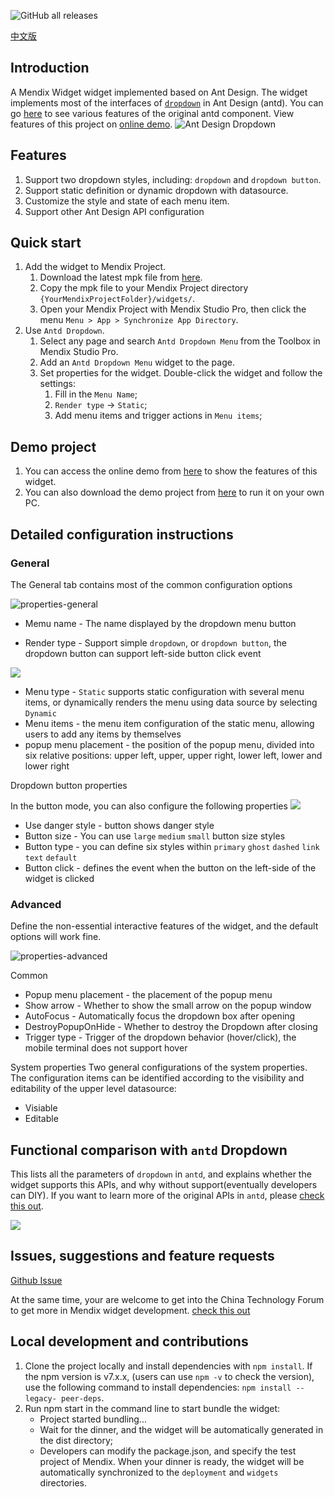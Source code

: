 ![GitHub all releases](https://img.shields.io/github/downloads/wiwengweng/mendix-antd-dropdown-menu/total?style=social)

[中文版](https://github.com/wiwengweng/mendix-antd-dropdown-menu/blob/main/README-CN.md)
## Introduction

A Mendix Widget widget implemented based on Ant Design. The widget implements most of the interfaces of [`dropdown`](https://ant.design/components/dropdown) in Ant Design (antd). You can go [here](https://ant.design/components/dropdown) to see various features of the original antd component.
View features of this project on [online demo](https://demo-antdwidgets100.apps.ap-2a.mendixcloud.com/).
![Ant Design Dropdown](./resources/dropdown%20menu.png)

## Features

1. Support two dropdown styles, including: `dropdown` and `dropdown button`.
2. Support static definition or dynamic dropdown with datasource.
3. Customize the style and state of each menu item.
4. Support other Ant Design API configuration

## Quick start

1. Add the widget to Mendix Project.
    1. Download the latest mpk file from [here](https://github.com/wiwengweng/mendix-antd-icon/releases/).
    3. Copy the mpk file to your Mendix Project directory `{YourMendixProjectFolder}/widgets/`.
    4. Open your Mendix Project with Mendix Studio Pro, then click the menu `Menu > App > Synchronize App Directory`.
2. Use `Antd Dropdown`.
    1. Select any page and search `Antd Dropdown Menu` from the Toolbox in Mendix Studio Pro.
    2. Add an `Antd Dropdown Menu` widget to the page.
    3. Set properties for the widget. Double-click the widget and follow the settings:
        1. Fill in the `Menu Name`;
        2. `Render type` -> `Static`;
        3. Add menu items and trigger actions in `Menu items`;

## Demo project

1. You can access the online demo from [here](https://demo-antdwidgets100.apps.ap-2a.mendixcloud.com/) to show the features of this widget.   
2. You can also download the demo project from [here](https://github.com/zjh1943/mendx-antd-widgets-show) to run it on your own PC.

## Detailed configuration instructions

### General

The General tab contains most of the common configuration options

![properties-general](./resources/configuration.png)

* Memu name - The name displayed by the dropdown menu button

* Render type - Support simple `dropdown`, or `dropdown button`, the dropdown button can support left-side button click event

![](./resources/dropdown-type.png)
* Menu type - `Static` supports static configuration with several menu items, or dynamically renders the menu using data source by selecting `Dynamic`
* Menu items - the menu item configuration of the static menu, allowing users to add any items by themselves
* popup menu placement - the position of the popup menu, divided into six relative positions: upper left, upper, upper right, lower left, lower and lower right



Dropdown button properties

In the button mode, you can also configure the following properties
![](./resources/dropdown-button.png)
* Use danger style - button shows danger style
* Button size - You can use `large` `medium` `small` button size styles
* Button type - you can define six styles within `primary` `ghost` `dashed` `link` `text` `default`
* Button click - defines the event when the button on the left-side of the widget is clicked


### Advanced

Define the non-essential interactive features of the widget, and the default options will work fine.

![properties-advanced](./resources/advanced.png)

Common
* Popup menu placement - the placement of the popup menu
* Show arrow - Whether to show the small arrow on the popup window
* AutoFocus - Automatically focus the dropdown box after opening
* DestroyPopupOnHide - Whether to destroy the Dropdown after closing
* Trigger type - Trigger of the dropdown behavior (hover/click), the mobile terminal does not support hover

System properties
Two general configurations of the system properties. The configuration items can be identified according to the visibility and editability of the upper level datasource:
* Visiable
* Editable

## Functional comparison with `antd` Dropdown

This lists all the parameters of `dropdown` in `antd`, and explains whether the widget supports this APIs, and why without support(eventually developers can DIY). If you want to learn more of the original APIs in `antd`, please [check this out](https://ant.design/components/dropdown).

![](./resources/feature_supported.png)
## Issues, suggestions and feature requests
[Github Issue](https://github.com/wiwengweng/mendix-antd-dropdown-menu/issues)

At the same time, your are welcome to get into the China Technology Forum to get more in Mendix widget development. [check this out](https://marketplace.siemens.com.cn/low-code-community)

## Local development and contributions

1. Clone the project locally and install dependencies with `npm install`. If the npm version is v7.x.x, (users can use `npm -v` to check the version), use the following command to install dependencies: `npm install --legacy- peer-deps`.
2. Run npm start in the command line to start bundle the widget:
    * Project started bundling...
    * Wait for the dinner, and the widget will be automatically generated in the dist directory;
    * Developers can modify the package.json, and specify the test project of Mendix. When your dinner is ready, the widget will be automatically synchronized to the `deployment` and `widgets` directories.